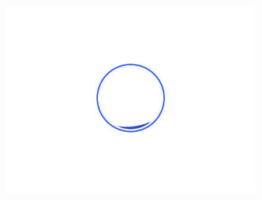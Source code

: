 <link rel="stylesheet" href="https://cdnjs.cloudflare.com/ajax/libs/flexboxgrid/6.3.1/flexboxgrid.min.css">
  
<div class="row" style="margin-top: 30%;">
<div class="col-xs-12" style="text-align: center;">
<img src="./loading.gif"/>      
</div>
</div>
